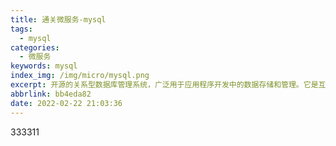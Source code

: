 ```yaml
---
title: 通关微服务-mysql
tags:
  - mysql
categories:
  - 微服务
keywords: mysql
index_img: /img/micro/mysql.png
excerpt: 开源的关系型数据库管理系统，广泛用于应用程序开发中的数据存储和管理。它是互联网和企业应用中最受欢迎的数据库之一，拥有庞大的社区支持和丰富的扩展功能。
abbrlink: bb4eda82
date: 2022-02-22 21:03:36
---
```

333311